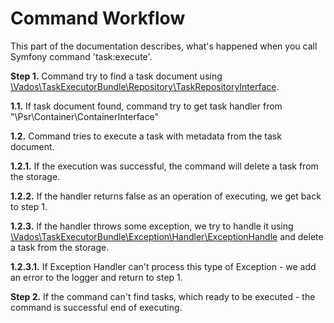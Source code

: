 Command Workflow
=

This part of the documentation describes, what's happened when you call Symfony command 'task:execute'.

**Step 1.** Command try to find a task document using 
[\Vados\TaskExecutorBundle\Repository\TaskRepositoryInterface](../src/Repository/TaskRepositoryInterface.php).

**1.1.** If task document found, command try to get task handler from "\Psr\Container\ContainerInterface"
   
**1.2.** Command tries to execute a task with metadata from the task document.

**1.2.1.** If the execution was successful, the command will delete a task from the storage.

**1.2.2.** If the handler returns false as an operation of executing, we get back to step 1.

**1.2.3.** If the handler throws some exception, we try to handle it using 
[\Vados\TaskExecutorBundle\Exception\Handler\ExceptionHandle](../src/Exception/Handler/ExceptionHandle.php) and delete 
a task from the storage.

**1.2.3.1.** If Exception Handler can't process this type of Exception - we add an error to the logger and return to step 1.

**Step 2.** If the command can't find tasks, which ready to be executed - the command is successful end of executing. 
